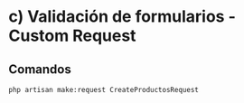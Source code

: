 # c) Validación de formularios - Custom Request

## Comandos
`php artisan make:request CreateProductosRequest`